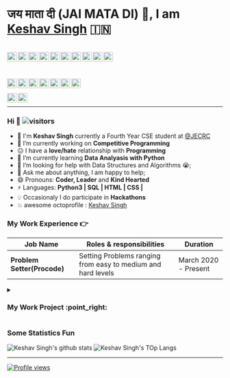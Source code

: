 <!-- <div align='center'>
<h1>:sagittarius:<a href='https://keshavsingh4522.github.io/'>Keshav Singh</a></h1>:india:

</div> -->
# जय माता दी (JAI MATA DI) :pray:, I am  [Keshav Singh](https://keshavsingh4522.github.io/)  :india:
<!-- [![Linkedin Badge](https://img.shields.io/badge/-Keshav_Singh-blue?style=round-square&logo=Linkedin&logoColor=white&link=https://www.linkedin.com/in/keshavsingh4522)](https://www.linkedin.com/in/keshavsingh4522) [![Twitter Badge](https://img.shields.io/badge/-@Keshavsingh4522-1ca0f1?style=round-square&labelColor=1ca0f1&logo=twitter&logoColor=white&link=https://twitter.com/Keshavsingh4522)](https://twitter.com/Keshavsingh4522) [![Gmail Badge](https://img.shields.io/badge/-keshavsingh4522@gmail.com-c14438?style=round-square&logo=Gmail&logoColor=white&link=mailto:keshavsingh4522@gmail.com)](mailto:keshavsingh4522.com) -->

<br/>
<!-- https://cdn.jsdelivr.net/npm/simple-icons@v3/icons/ -->
<a href="https://discord.gg/eDTmKjr" title='Discord' >
  <img align="left" alt="Keshav's Discord" width="22px" src="https://cdn.jsdelivr.net/npm/simple-icons@v3/icons/discord.svg" />
</a>
<a href="https://twitter.com/Keshavsingh4522" title='Twitter'>
  <img align="left" alt="Abhishek Naidu | Twitter" width="22px" src="https://cdn.jsdelivr.net/npm/simple-icons@v3/icons/twitter.svg" />
</a>
<a href="https://www.linkedin.com/in/keshavsingh4522/" title='Linkedin'>
  <img align="left" alt="Keshav's LinkdeIN" width="22px" src="https://cdn.jsdelivr.net/npm/simple-icons@v3/icons/linkedin.svg" />
</a>
<a href="https://t.me/keshavsingh3197" title='Telegram'>
  <img align="left" alt="Keshav's Telegram" width="22px" src="https://cdn.jsdelivr.net/npm/simple-icons@v3/icons/telegram.svg" />
</a>
<a href="https://www.instagram.com/keshavsingh3197/" title='Instagram'>
  <img align="left" alt="Keshav's Instagram" width="22px" src="https://cdn.jsdelivr.net/npm/simple-icons@v3/icons/instagram.svg" />
</a>
<a href="https://www.reddit.com/user/keshavsingh4522/" title='reddit'>
  <img align="left" alt="Keshav's Reddit" width="22px" src="https://cdn.jsdelivr.net/npm/simple-icons@v3/icons/reddit.svg" />
</a>
<a href="https://www.facebook.com/keshavsingh4522/" title='Facebook'>
  <img align="left" alt="Keshav's facebook" width="22px" src="https://cdn.jsdelivr.net/npm/simple-icons@3.2.0/icons/facebook.svg" />
</a>
<a href="https://dev.to/keshavsingh4522" title='Dev'>
  <img align="left" alt="Keshav's Dev" width="22px" src="https://cdn.jsdelivr.net/npm/simple-icons@3.2.0/icons/dev-dot-to.svg" />
</a>
<a href="https://stackoverflow.com/users/11732730/keshav-singh" title='stackoverflow'>
  <img align="left" alt="Keshav's stackoverflow" width="22px" src="https://cdn.jsdelivr.net/npm/simple-icons@3.2.0/icons/stackoverflow.svg" />
</a>
<a href="https://medium.com/@keshavsingh4522" title='Medium'>
  <img align="left" alt="Keshav's Medium" width="22px" src="https://cdn.jsdelivr.net/npm/simple-icons@3.2.0/icons/medium.svg" />
</a>


<br><br>

<a href="https://www.hackerrank.com/keshavdev4522" title='Hackerrank'>
  <img align="left" alt="Keshav's hackerrank" width="22px" src="https://cdn.jsdelivr.net/npm/simple-icons@3.2.0/icons/hackerrank.svg" />
</a>
<a href="https://auth.geeksforgeeks.org/user/keshavsingh4522/practice/" title='geeksforgeeks'>
  <img align="left" alt="Keshav's geeksforgeeks" width="22px" src="https://cdn.jsdelivr.net/npm/simple-icons@3.2.0/icons/geeksforgeeks.svg" />
</a>
<a href="https://leetcode.com/keshavsingh4522/" title='Leetcode'>
  <img align="left" alt="Keshav's Leetcode" width="22px" src="https://cdn.jsdelivr.net/npm/simple-icons@v3/icons/leetcode.svg" />
</a>
<a href="https://www.codechef.com/users/keshavsingh452" title='Codechef'>
  <img align="left" alt="Keshav's Codechef" width="22px" src="https://cdn.jsdelivr.net/npm/simple-icons@v3/icons/codechef.svg" />
</a>
<a href="https://www.coursera.org/user/8542c0b39f262d511098469141e8dd70" title='Coursera'>
  <img align="left" alt="Keshav's Coursera" width="22px" src="https://cdn.jsdelivr.net/npm/simple-icons@3.2.0/icons/coursera.svg" />
</a>
<a href="https://www.datacamp.com/profile/keshavsinghcse21" title='Datacamp'>
  <img align="left" alt="Keshav's Datacamp" width="22px" src="https://cdn.jsdelivr.net/npm/simple-icons@3.2.0/icons/datacamp.svg" />
</a>
<a href="https://codepen.io/keshavsingh4522" title='Codepen'>
  <img align="left" alt="Keshav's Codepen" width="22px" src="https://cdn.jsdelivr.net/npm/simple-icons@3.2.0/icons/codepen.svg" />
</a>
<br><br>
<a href="https://soundcloud.com/keshav-singh-175228013/" title='soundcloud'>
  <img align="left" alt="Keshav's soundcloud" width="22px" src="https://cdn.jsdelivr.net/npm/simple-icons@3.2.0/icons/soundcloud.svg" />
</a>
<a href="https://open.spotify.com/user/p64n25ysv3ip9qyjovma7gval" title='spotify'>
  <img align="left" alt="Keshav's spotify" width="22px" src="https://cdn.jsdelivr.net/npm/simple-icons@3.2.0/icons/spotify.svg" />
</a>
<br>

****

### Hi  👋  ![visitors](https://visitor-badge.glitch.me/badge?page_id=https://github.com/keshavsingh4522)

- :school: I'm **Keshav Singh** currently a Fourth Year CSE student at <a href="https://jecrcfoundation.com/">@JECRC  </a>
- 🔭 I’m currently working on  **Competitive Programming**
- :neutral_face: I have a **love/hate** relationship with **Programming**
- 🌱 I’m currently learning **Data Analyasis with Python**
- 🤔 I’m looking for help with Data Structures and Algorithms 😭;
- 💬 Ask me about anything, I am happy to help;
- 😄 Pronouns: **Coder, Leader** and **Kind Hearted**
- ⚡ Languages: **Python3 | SQL | HTML | CSS |**
- :bulb: Occasionaly I do participate in **Hackathons**
- :boom: awesome octoprofile : [Keshav Singh](https://octoprofile.now.sh/user?id=keshavsingh4522)

### My Work Experience :point_right:

| Job Name | Roles & responsibilities | Duration |
| ----- | ------ | ----- |
| **Problem Setter(Procode)** | Setting Problems ranging from easy to medium and hard levels | March 2020 - Present |


<details>
<summary><h3>My Work Project :point_right:</h3></summary>
| Project Name | Skill used |
| ----- | :-----: |
| [Music Player](https://keshavsingh4522.github.io/music-player/) | HTML,HTML5,CSS,CSS3,Javascript,jQuery |
| [Wordpad](https://keshavsingh4522.github.io/Projects/Wordpad/) | Html,Css,Javascript |
</details>


### Some Statistics Fun

![Keshav Singh's github stats](https://github-readme-stats.vercel.app/api/top-langs/?username=keshavsingh4522&theme=radical&hide_langs_below=4) ![Keshav Singh's TOp Langs](https://github-readme-stats.vercel.app/api?username=keshavsingh4522&show_icons=true&theme=radical)
<!-- ### Connect with me :smiley:

- [![Linkedin Badge](https://img.shields.io/badge/-Linkedin-blue?style=round-square&logo=Linkedin&logoColor=white&link=https://www.linkedin.com/in/keshavsingh4522)](https://www.linkedin.com/in/keshavsingh4522)
- [![Gmail Badge](https://img.shields.io/badge/-Gmail.com-c14438?style=round-square&logo=Gmail&logoColor=white&link=mailto:keshavsingh4522@gmail.com)](mailto:keshavsingh4522.com)
- <a href="https://github.com/keshavsingh4522"><img src="https://img.shields.io/github/followers/keshavsingh4522.svg?label=GitHub&style=social" alt="GitHub"></a>
- <a href="https://twitter.com/Keshavsingh4522"><img src="https://img.shields.io/twitter/follow/Keshavsingh4522?label=Twitter&style=social" alt="Twitter"></a> -->

---

[![Profile views](http://hits.dwyl.com/keshavsingh4522/keshavsingh4522.svg)](http://hits.dwyl.com/keshavsingh4522/keshavsingh4522)   

<!-- ![Profile views](https://gpvc.arturio.dev/keshavsingh4522) -->

<!-- <div align="center">
    <img alt="Name" style="display: inline;" src="https://img.shields.io/badge/name-Keshav_Singh-brightgreen">
    <img alt="Age" style="display: inline;" src="https://img.shields.io/badge/16-Feb">
    <img alt="Language" style="display: inline;" src="https://img.shields.io/badge/language-|python-blue|Programmer-green">
</div> -->
<!--
**keshavsingh4522/keshavsingh4522** is a ✨ _special_ ✨ repository because its `README.md` (this file) appears on your GitHub profile.

Here are some ideas to get you started:

- 🔭 I’m currently working on ...
- 🌱 I’m currently learning ...
- 👯 I’m looking to collaborate on ...
- 🤔 I’m looking for help with ...
- 💬 Ask me about ...
- 📫 How to reach me: ...
- 😄 Pronouns: ...
- ⚡ Fun fact: ...
-->
